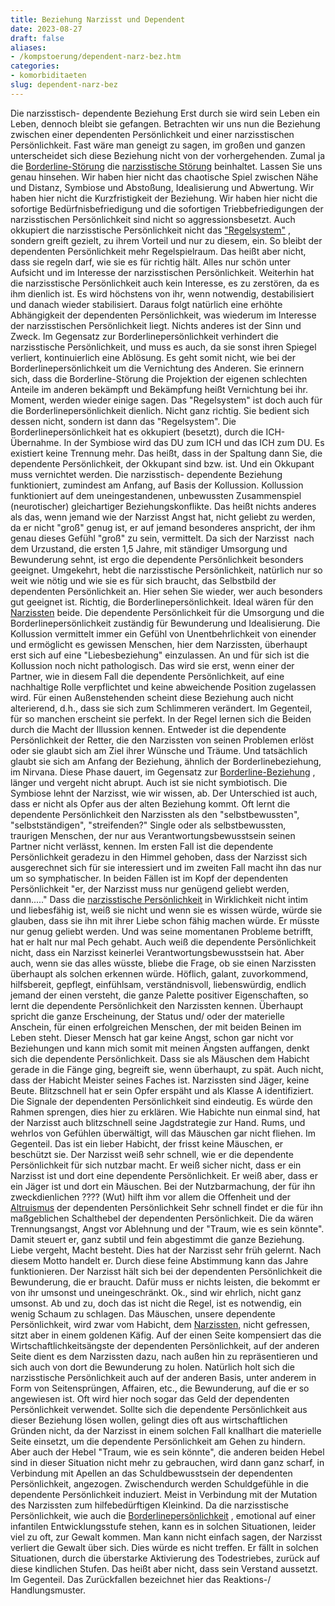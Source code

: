 ```yaml
---
title: Beziehung Narzisst und Dependent
date: 2023-08-27
draft: false
aliases:
- /kompstoerung/dependent-narz-bez.htm
categories:
- komorbiditaeten
slug: dependent-narz-bez
---
```

Die narzisstisch- dependente Beziehung
Erst durch sie wird
sein Leben ein Leben, dennoch bleibt sie gefangen.
Betrachten wir uns nun
die Beziehung zwischen einer dependenten Persönlichkeit und einer
narzisstischen Persönlichkeit. Fast wäre man geneigt zu sagen, im großen und
ganzen unterscheidet sich diese Beziehung nicht von der vorhergehenden. Zumal ja
die [Borderline-Störung](https://borderliner.ch/bord/bord1/bord1.html) die [narzisstische Störung](https://borderliner.ch/narz/narz1.html) beinhaltet.
Lassen
Sie uns genau hinsehen.
Wir
haben hier nicht das chaotische Spiel zwischen Nähe und Distanz, Symbiose und
Abstoßung, Idealisierung und Abwertung. Wir haben hier nicht die
Kurzfristigkeit der Beziehung. Wir haben hier nicht die sofortige Bedürfnisbefriedigung
und die sofortigen Triebbefriedigungen der narzisstischen Persönlichkeit sind
nicht so aggressionsbesetzt.
Auch
okkupiert die narzisstische Persönlichkeit nicht das ["Regelsystem"](https://borderliner.ch/ich/psychodynamisches_modell-normal.htm) , sondern
greift gezielt, zu ihrem Vorteil und nur zu diesem, ein.
So
bleibt der dependenten Persönlichkeit mehr Regelspielraum. Das heißt aber
nicht, dass sie regeln darf, wie sie es für richtig hält. Alles nur schön
unter Aufsicht und im Interesse der narzisstischen Persönlichkeit. Weiterhin
hat die narzisstische Persönlichkeit auch kein Interesse, es zu zerstören, da
es ihm dienlich ist. Es wird höchstens von ihr, wenn notwendig, destabilisiert
und danach wieder stabilisiert. Daraus folgt natürlich eine erhöhte Abhängigkeit
der dependenten Persönlichkeit, was wiederum im Interesse der narzisstischen
Persönlichkeit liegt. Nichts anderes ist der Sinn und Zweck. Im Gegensatz zur
Borderlinepersönlichkeit verhindert die narzisstische Persönlichkeit, und muss
es auch, da sie sonst ihren Spiegel verliert, kontinuierlich eine Ablösung.
Es
geht somit nicht, wie bei der Borderlinepersönlichkeit um die Vernichtung des
Anderen. Sie erinnern sich, dass die Borderline-Störung die Projektion
der eigenen schlechten Anteile im anderen bekämpft und Bekämpfung heißt
Vernichtung bei ihr.
Moment,
werden wieder einige sagen. Das "Regelsystem" ist doch auch für die
Borderlinepersönlichkeit dienlich. Nicht ganz richtig. Sie bedient sich dessen
nicht, sondern ist dann das "Regelsystem".
Die
Borderlinepersönlichkeit hat es okkupiert (besetzt), durch die ICH- Übernahme.
In der Symbiose wird das DU zum ICH und das ICH zum DU. Es existiert keine
Trennung mehr. Das heißt, dass in der Spaltung dann Sie, die dependente Persönlichkeit,
der Okkupant sind bzw. ist.
Und
ein Okkupant muss vernichtet werden.
Die
narzisstisch- dependente Beziehung funktioniert, zumindest am Anfang, auf Basis
der Kollussion. Kollussion funktioniert auf dem uneingestandenen, unbewussten
Zusammenspiel (neurotischer) gleichartiger Beziehungskonflikte. Das heißt
nichts anderes als das, wenn jemand wie der Narzisst Angst hat, nicht geliebt zu
werden, da er nicht "groß" genug ist, er auf jemand besonderes anspricht,
der ihm genau dieses Gefühl "groß" zu sein, vermittelt.
Da
sich der Narzisst  nach dem Urzustand, die ersten 1,5 Jahre, mit ständiger
Umsorgung und Bewunderung sehnt, ist ergo die dependente Persönlichkeit
besonders geeignet.
Umgekehrt,
hebt die narzisstische Persönlichkeit, natürlich nur so weit wie nötig und
wie sie es für sich braucht, das Selbstbild der dependenten Persönlichkeit an.
Hier
sehen Sie wieder, wer auch besonders gut geeignet ist. Richtig, die
Borderlinepersönlichkeit.
Ideal
wären für den [Narzissten](https://borderliner.ch/narz/narz1.html) beide. Die dependente Persönlichkeit für die
Umsorgung und die Borderlinepersönlichkeit zuständig für Bewunderung und
Idealisierung. Die Kollussion vermittelt immer ein Gefühl von Unentbehrlichkeit
von einender und ermöglicht es gewissen Menschen, hier dem Narzissten, überhaupt
erst sich auf eine "Liebesbeziehung" einzulassen.
An
und für sich ist die Kollussion noch nicht pathologisch. Das wird sie erst,
wenn einer der Partner, wie in diesem Fall die dependente Persönlichkeit, auf
eine nachhaltige Rolle verpflichtet und keine abweichende Position zugelassen
wird.
Für
einen Außenstehenden scheint diese Beziehung auch nicht alterierend, d.h., dass
sie sich zum Schlimmeren verändert. Im Gegenteil, für so manchen erscheint sie
perfekt.
In
der Regel lernen sich die Beiden durch die Macht der Illussion kennen. Entweder
ist die dependente Persönlichkeit der Retter, die den Narzissten von seinen
Problemen erlöst oder sie glaubt sich am Ziel ihrer Wünsche und Träume. Und
tatsächlich glaubt sie sich am Anfang der Beziehung, ähnlich der
Borderlinebeziehung, im Nirvana. Diese Phase dauert, im Gegensatz zur [Borderline-Beziehung](https://borderliner.ch/beziehung/beziehung.htm) , länger und vergeht nicht abrupt. Auch ist sie nicht
symbiotisch. Die Symbiose lehnt der Narzisst, wie wir wissen, ab.
Der
Unterschied ist auch, dass er nicht als Opfer aus der alten Beziehung kommt. Oft
lernt die dependente Persönlichkeit den Narzissten als den
"selbstbewussten", "selbstständigen", "streifenden?" Single oder
als selbstbewussten, traurigen Menschen, der nur aus Verantwortungsbewusstsein
seinen Partner nicht verlässt, kennen. Im ersten Fall ist die dependente Persönlichkeit
geradezu in den Himmel gehoben, dass der Narzisst sich ausgerechnet sich für
sie interessiert und im zweiten Fall macht ihn das nur um so symphatischer. In
beiden Fällen ist im Kopf der dependenten Persönlichkeit "er, der Narzisst
muss nur genügend geliebt werden, dann....."
Dass
die [narzisstische Persönlichkeit](https://borderliner.ch/narz/narz1.html) in Wirklichkeit nicht intim und liebesfähig
ist, weiß sie nicht und wenn sie es wissen würde, würde sie glauben, dass sie
ihn mit ihrer Liebe schon fähig machen würde. Er müsste nur genug geliebt
werden.
Und
was seine momentanen Probleme betrifft, hat er halt nur mal Pech gehabt.
Auch
weiß die dependente Persönlichkeit nicht, dass ein Narzisst keinerlei
Verantwortungsbewusstsein hat. Aber auch, wenn sie das alles wüsste, bliebe die
Frage, ob sie einen Narzissten überhaupt als solchen erkennen würde.
Höflich,
galant, zuvorkommend, hilfsbereit, gepflegt, einfühlsam, verständnisvoll,
liebenswürdig, endlich jemand der einen versteht, die ganze Palette positiver
Eigenschaften, so lernt die dependente Persönlichkeit den Narzissten kennen.
Überhaupt
spricht die ganze Erscheinung, der Status und/ oder der materielle Anschein, für
einen erfolgreichen Menschen, der mit beiden Beinen im Leben steht.
Dieser
Mensch hat gar keine Angst, schon gar nicht vor Beziehungen und kann mich somit
mit meinen Ängsten auffangen, denkt sich die dependente Persönlichkeit.
Dass sie als Mäuschen
dem Habicht gerade in die Fänge ging, begreift sie, wenn überhaupt, zu spät.
Auch nicht, dass der Habicht Meister seines Faches ist. Narzissten sind Jäger,
keine Beute. Blitzschnell hat er sein Opfer erspäht und als Klasse A
identifiziert. Die Signale der dependenten Persönlichkeit sind eindeutig. Es würde
den Rahmen sprengen, dies hier zu erklären.
Wie Habichte nun einmal
sind, hat der Narzisst auch blitzschnell seine Jagdstrategie zur Hand. Rums, und
wehrlos von Gefühlen überwältigt, will das Mäuschen gar nicht fliehen. Im
Gegenteil. Das ist ein lieber Habicht, der frisst keine Mäuschen, er beschützt
sie. Der Narzisst weiß sehr schnell, wie er die dependente Persönlichkeit für
sich nutzbar macht. Er weiß sicher nicht, dass er ein Narzisst ist und dort
eine dependente Persönlichkeit. Er weiß aber, dass er ein Jäger ist und dort
ein Mäuschen.
Bei der Nutzbarmachung,
der für ihn zweckdienlichen ???? (Wut) hilft ihm vor allem die Offenheit und
der [Altruismus](https://borderliner.ch/definition/definitionen.htm#Altruismus) der dependenten Persönlichkeit
Sehr schnell findet er
die für ihn maßgeblichen Schalthebel der dependenten Persönlichkeit. Die da wären
Trennungsangst, Angst vor Ablehnung und der "Traum, wie es sein könnte".
Damit steuert er, ganz subtil und fein abgestimmt die ganze Beziehung.
Liebe vergeht, Macht
besteht. Dies hat der Narzisst sehr früh gelernt. Nach diesem Motto handelt er.
Durch diese feine
Abstimmung kann das Jahre funktionieren.
Der Narzisst hält sich
bei der dependenten Persönlichkeit die Bewunderung, die er braucht. Dafür muss
er nichts leisten, die bekommt er von ihr umsonst und uneingeschränkt. Ok.,
sind wir ehrlich, nicht ganz umsonst. Ab und zu, doch das ist nicht die Regel,
ist es notwendig, ein wenig Schaum zu schlagen.
Das Mäuschen, unsere
dependente Persönlichkeit, wird zwar vom Habicht, dem [Narzissten,](https://borderliner.ch/narz/narz1.html) nicht
gefressen, sitzt aber in einem goldenen Käfig.
Auf der einen Seite
kompensiert das die Wirtschaftlichkeitsängste der dependenten Persönlichkeit,
auf der anderen Seite dient es dem Narzissten dazu, nach außen hin zu repräsentieren
und sich auch von dort die Bewunderung zu holen. Natürlich holt sich die narzisstische
Persönlichkeit auch auf der anderen Basis, unter anderem in Form von Seitensprüngen,
Affairen, etc., die Bewunderung, auf die er so angewiesen ist. Oft wird hier
noch sogar das Geld der dependenten Persönlichkeit verwendet.
Sollte sich die
dependente Persönlichkeit aus dieser Beziehung lösen wollen, gelingt dies oft
aus wirtschaftlichen Gründen nicht, da der Narzisst in einem solchen Fall
knallhart die materielle Seite einsetzt, um die dependente Persönlichkeit am
Gehen zu hindern.
Aber auch der Hebel
"Traum, wie es sein könnte", die anderen beiden Hebel sind in dieser
Situation nicht mehr zu gebrauchen, wird dann ganz scharf, in Verbindung mit
Apellen an das Schuldbewusstsein der dependenten Persönlichkeit, angezogen.
Zwischendurch werden Schuldgefühle in die dependente Persönlichkeit induziert. Meist
in Verbindung mit der Mutation des Narzissten zum hilfebedürftigen Kleinkind.
Da die narzisstische Persönlichkeit,
wie auch die [Borderlinepersönlichkeit](https://borderliner.ch/bord/bord1/bord1.html) , emotional auf einer infantilen
Entwicklungsstufe stehen, kann es in solchen Situationen, leider viel zu oft,
zur Gewalt kommen.
Man kann nicht einfach
sagen, der Narzisst verliert die Gewalt über sich. Dies würde es nicht
treffen. Er fällt in solchen Situationen, durch die überstarke Aktivierung des
Todestriebes, zurück auf diese kindlichen Stufen. Das heißt aber nicht, dass
sein Verstand aussetzt. Im Gegenteil. Das Zurückfallen bezeichnet hier das
Reaktions-/ Handlungsmuster.
